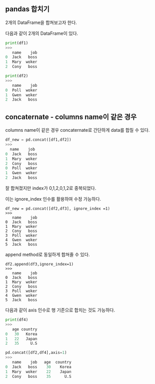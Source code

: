 ## pandas 합치기
2개의 DataFrame을 합쳐보고자 한다.

다음과 같이 2개의 DataFrame이 있다.
```python
print(df1)
>>>
   name    job
0  Jack   boss
1  Mary  woker
2  Cony   boss

print(df2)
>>>
   name    job
0  Poll  woker
1  Gwen  woker 
2  Jack   boss
```

## concaternate - columns name이 같은 경우 
 columns name이 같은 경우 concaternate로 간단하게 data를 합칠 수 있다.
 ```python
 df_new = pd.concat([df1,df2])
 >>>
   name    job
0  Jack   boss
1  Mary  woker
2  Cony   boss
0  Poll  woker
1  Gwen  woker
2  Jack   boss 
```
잘 합쳐졌지만 index가 0,1,2,0,1,2로 중복되었다.

이는 ignore_index 인수를 활용하여 수정 가능하다.
```
df_new = pd.concat([df2,df3], ignore_index =1)
>>>
   name    job
0  Jack   boss
1  Mary  woker
2  Cony   boss
3  Poll  woker
4  Gwen  woker
5  Jack   boss
```
append method로 동일하게 합쳐줄 수 있다.
```
df2.append(df3,ignore_index=1)
>>>
   name    job
0  Jack   boss
1  Mary  woker
2  Cony   boss
3  Poll  woker
4  Gwen  woker
5  Jack   boss
```

다음과 같이 axis 인수로 행 기준으로 합치는 것도 가능하다.
```python
print(df4)
>>>
   age country
0   30   Korea
1   22   Japan
2   35     U.S

pd.concat([df2,df4],axis=1)
>>> 
   name    job   age  country
0  Jack   boss    30    Korea
1  Mary  woker    22    Japan
2  Cony   boss    35      U.S
```
